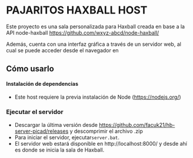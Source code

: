 # PAJARITOS HAXBALL HOST

Este proyecto es una sala personalizada para Haxball creada en base a la API node-haxball https://github.com/wxyz-abcd/node-haxball/

Además, cuenta con una interfaz gráfica a través de un servidor web, al cual se puede acceder desde el navegador en

## Cómo usarlo

#### Instalación de dependencias

-   Este host requiere la previa instalación de Node (https://nodejs.org/)

### Ejecutar el servidor

-   Descargar la última versión desde https://github.com/facuk21/hb-server-picad/releases y descomprimir el archivo .zip
-   Para iniciar el servidor, ejecutar`server.bat`.
-   El servidor web estará disponible en http://localhost:8000/ y desde ahí es donde se inicia la sala de Haxball.
